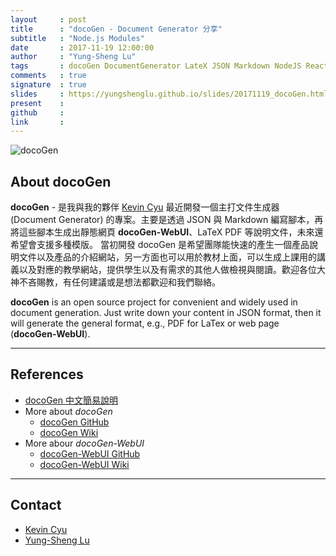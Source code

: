 ```yaml
---
layout     : post
title      : "docoGen - Document Generator 分享"
subtitle   : "Node.js Modules"
date       : 2017-11-19 12:00:00
author     : "Yung-Sheng Lu"
tags       : docoGen DocumentGenerator LateX JSON Markdown NodeJS ReactJS SemanticUI
comments   : true
signature  : true
slides     : https://yungshenglu.github.io/slides/20171119_docoGen.html
present    : 
github     :
link       :
---
```


![docoGen](https://i.imgur.com/fkx11KR.png)

## About docoGen

**docoGen** - 是我與我的夥伴 [Kevin Cyu](https://kevinbird61.github.io/Intro/) 最近開發一個主打文件生成器 (Document Generator) 的專案。主要是透過 JSON 與 Markdown 編寫腳本，再將這些腳本生成出靜態網頁 **docoGen-WebUI**、LaTeX PDF 等說明文件，未來還希望會支援多種模版。
當初開發 docoGen 是希望團隊能快速的產生一個產品說明文件以及產品的介紹網站，另一方面也可以用於教材上面，可以生成上課用的講義以及對應的教學網站，提供學生以及有需求的其他人做檢視與閱讀。歡迎各位大神不吝賜教，有任何建議或是想法都歡迎和我們聯絡。

**docoGen** is an open source project for convenient and widely used in document generation. Just write down your content in JSON format, then it will generate the general format, e.g., PDF for LaTex or web page (**docoGen-WebUI**).

---

## References

* [docoGen 中文簡易說明](http://slides.com/kevinbird61/docogen)
* More about *docoGen*
    * [docoGen GitHub](https://github.com/toolbuddy/docoGen)
    * [docoGen Wiki](https://github.com/toolbuddy/docoGen/wiki)
* More abour *docoGen-WebUI*
    * [docoGen-WebUI GitHub](https://github.com/toolbuddy/docoGen-WebUI)
    * [docoGen-WebUI Wiki](https://github.com/toolbuddy/docoGen-WebUI/wiki)

---

## Contact

* [Kevin Cyu](https://kevinbird61.github.io/Intro/)
* [Yung-Sheng Lu](https://yungshenglu.github.io/)